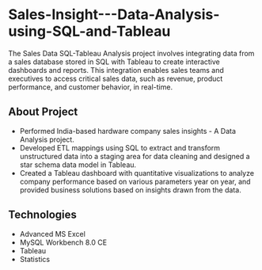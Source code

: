 # Sales-Insight---Data-Analysis-using-SQL-and-Tableau
The Sales Data SQL-Tableau Analysis project involves integrating data from a sales database stored in SQL with Tableau to create interactive dashboards and reports. This integration enables sales teams and executives to access critical sales data, such as revenue, product performance, and customer behavior, in real-time. 

## About Project
* Performed India-based hardware company sales insights - A Data Analysis project.
* Developed ETL mappings using SQL to extract and transform unstructured data into a staging area for data cleaning and designed a star schema data model in Tableau.
* Created a Tableau dashboard with quantitative visualizations to analyze company performance based on various parameters year on year, and provided business solutions based on insights drawn from the data.

## Technologies
* Advanced MS Excel
* MySQL Workbench 8.0 CE
* Tableau
* Statistics

   


